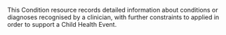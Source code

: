 This Condition resource records detailed information about conditions or diagnoses recognised by a clinician, with further constraints to applied in order to support a Child Health Event.
